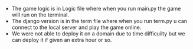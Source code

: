 - The game logic is in Logic file where when you run main.py the game will run on the terminal.
- The django version is in the term file where when you run term.py u can connect to the local server and play the game online.
- We were not able to deploy it on a domain due to time difficuilty but we can deploy it if given an extra hour or so.

